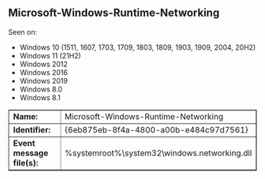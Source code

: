 ## Microsoft-Windows-Runtime-Networking

Seen on:
* Windows 10 (1511, 1607, 1703, 1709, 1803, 1809, 1903, 1909, 2004, 20H2)
* Windows 11 (21H2)
* Windows 2012
* Windows 2016
* Windows 2019
* Windows 8.0
* Windows 8.1

<table border="1" class="docutils">
  <tbody>
    <tr>
      <td><b>Name:</b></td>
      <td>Microsoft-Windows-Runtime-Networking</td>
    </tr>
    <tr>
      <td><b>Identifier:</b></td>
      <td>{6eb875eb-8f4a-4800-a00b-e484c97d7561}</td>
    </tr>
    <tr>
      <td><b>Event message file(s):</b></td>
      <td>%systemroot%\system32\windows.networking.dll</td>
    </tr>
  </tbody>
</table>

&nbsp;

